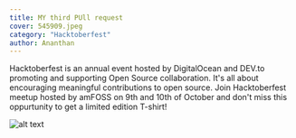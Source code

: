 ```yaml
---
title: MY third PUll request
cover: 545909.jpeg
category: "Hacktoberfest"
author: Ananthan
---
```


Hacktoberfest is an annual event hosted by DigitalOcean and DEV.to promoting and supporting Open Source collaboration. It's all about encouraging meaningful contributions to open source.
Join Hacktoberfest meetup hosted by amFOSS on 9th and 10th of October and don't miss this oppurtunity to get a limited edition T-shirt!

![alt text](545909.png)

